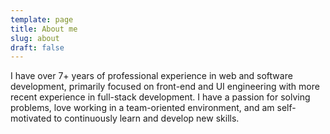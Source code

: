 ```yaml
---
template: page
title: About me
slug: about
draft: false
---
```

I have over 7+ years of professional experience in web and software development, primarily focused on front-end and UI engineering with more recent experience in full-stack development. I have a passion for solving problems, love working in a team-oriented environment, and am self-motivated to continuously learn and develop new skills.
